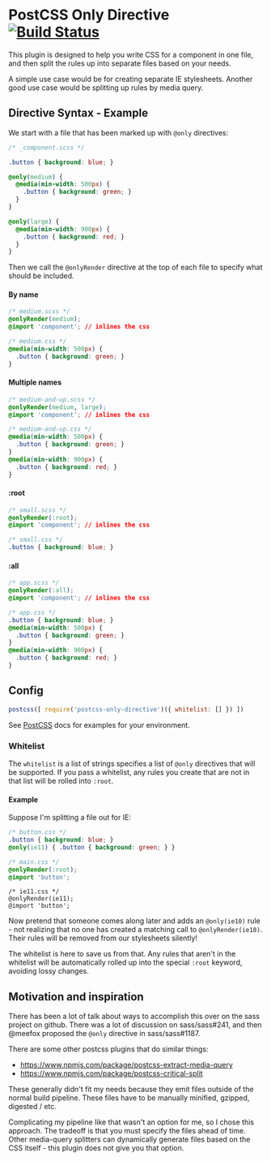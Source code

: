 # PostCSS Only Directive [![Build Status][ci-img]][ci]

This plugin is designed to help you write CSS for a component in one file, and then split the rules up into separate files based on your needs.

A simple use case would be for creating separate IE stylesheets. Another good use case would be splitting up rules by
media query.

[PostCSS]: https://github.com/postcss/postcss
[ci-img]:  https://travis-ci.org/wheeyls/postcss-only-directive.svg
[ci]:      https://travis-ci.org/wheeyls/postcss-only-directive

## Directive Syntax - Example

We start with a file that has been marked up with `@only` directives:

```css
/* _component.scss */

.button { background: blue; }

@only(medium) {
  @media(min-width: 500px) {
    .button { background: green; }
  }
}

@only(large) {
  @media(min-width: 900px) {
    .button { background: red; }
  }
}
```

Then we call the `@onlyRender` directive at the top of each file to specify what should be included.


#### By name
```css
/* medium.scss */
@onlyRender(medium);
@import 'component'; // inlines the css
```
```css
/* medium.css */
@media(min-width: 500px) {
  .button { background: green; }
}
```

#### Multiple names
```css
/* medium-and-up.scss */
@onlyRender(medium, large);
@import 'component'; // inlines the css
```
```css
/* medium-and-up.css */
@media(min-width: 500px) {
  .button { background: green; }
}
@media(min-width: 900px) {
  .button { background: red; }
}
```

#### :root
```css
/* small.scss */
@onlyRender(:root);
@import 'component'; // inlines the css
```
```css
/* small.css */
.button { background: blue; }
```

#### :all
```css
/* app.scss */
@onlyRender(:all);
@import 'component'; // inlines the css
```
```css
/* app.css */
.button { background: blue; }
@media(min-width: 500px) {
  .button { background: green; }
}
@media(min-width: 900px) {
  .button { background: red; }
}
```

## Config

```js
postcss([ require('postcss-only-directive')({ whitelist: [] }) ])
```

See [PostCSS] docs for examples for your environment.

### Whitelist

The `whitelist` is a list of strings specifies a list of `@only` directives that will be supported. If you pass a
whitelist, any rules you create that are not in that list will be rolled into `:root`.


#### Example

Suppose I'm splitting a file out for IE:

```css
/* button.css */
.button { background: blue; }
@only(ie11) { .button { background: green; } }

/* main.css */
@onlyRender(:root);
@import 'button';
```

```
/* ie11.css */
@onlyRender(ie11);
@import 'button';
```

Now pretend that someone comes along later and adds an `@only(ie10)` rule - not realizing that no one has created a
matching call to `@onlyRender(ie10)`. Their rules will be removed from our stylesheets silently!

The whitelist is here to save us from that. Any rules that aren't in the whitelist will be automatically rolled up into
the special `:root` keyword, avoiding lossy changes.

## Motivation and inspiration

There has been a lot of talk about ways to accomplish this over on the sass project on github. There was a lot of
discussion on sass/sass#241, and then @meefox proposed the `@only` directive in sass/sass#1187.

There are some other postcss plugins that do similar things:

* https://www.npmjs.com/package/postcss-extract-media-query
* https://www.npmjs.com/package/postcss-critical-split

These generally didn't fit my needs because they emit files outside of the normal build pipeline.  These files have to
be manually minified, gzipped, digested / etc.

Complicating my pipeline like that wasn't an option for me, so I chose this approach. The tradeoff is that you must
specify the files ahead of time. Other media-query splitters can dynamically generate files based on the CSS itself -
this plugin does not give you that option.
